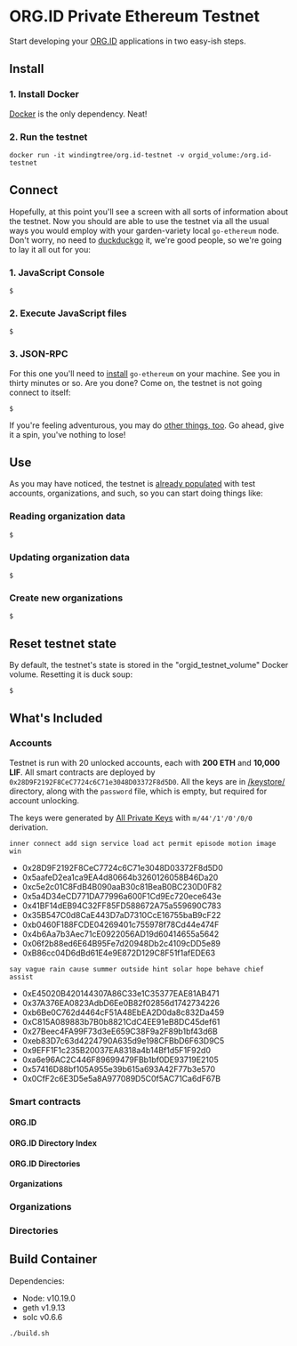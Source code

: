 # ORG.ID Private Ethereum Testnet

Start developing your [ORG.ID](https://orgid.tech) applications in two easy-ish steps.

## Install

### 1. Install Docker

[Docker](https://docs.docker.com/) is the only dependency. Neat!

### 2. Run the testnet

```shell
docker run -it windingtree/org.id-testnet -v orgid_volume:/org.id-testnet
```

## Connect

Hopefully, at this point you'll see a screen with all sorts of information about the testnet. Now you should are able to use the testnet via all the usual ways you would employ with your garden-variety local `go-ethereum` node. Don't worry, no need to [duckduckgo](https://duckduckgo.com/) it, we're good people, so we're going to lay it all out for you:

### 1. JavaScript Console

```shell
$
```

### 2. Execute JavaScript files

```shell
$
```

### 3. JSON-RPC

For this one you'll need to [install](https://geth.ethereum.org/docs/install-and-build/installing-geth) `go-ethereum` on your machine. See you in thirty minutes or so. Are you done? Come on, the testnet is not going connect to itself:

```shell
$
```

If you're feeling adventurous, you may do [other things, too](https://geth.ethereum.org/docs/interface/command-line-options). Go ahead, give it a spin, you've nothing to lose!

## Use

As you may have noticed, the testnet is [already populated](#whats-included) with test accounts, organizations, and such, so you can start doing things like:

### Reading organization data

```shell
$
```

### Updating organization data

```shell
$
```

### Create new organizations

```shell
$
```

## Reset testnet state

By default, the testnet's state is stored in the "orgid_testnet_volume" Docker volume. Resetting it is duck soup:

```shell
$
```

## What's Included

### Accounts

Testnet is run with 20 unlocked accounts, each with **200 ETH** and **10,000 LIF**. All smart contracts are deployed by `0x28D9F2192F8CeC7724c6C71e3048D03372F8d5D0`. All the keys are in [/keystore/](keystore) directory, along with the `password` file, which is empty, but required for account unlocking.

The keys were generated by [All Private Keys](https://allprivatekeys.com/mnemonic-code-converter) with `m/44'/1'/0'/0/0` derivation.

`inner connect add sign service load act permit episode motion image win`

- 0x28D9F2192F8CeC7724c6C71e3048D03372F8d5D0
- 0x5aafeD2ea1ca9EA4d80664b3260126058B46Da20
- 0xc5e2c01C8FdB4B090aaB30c81BeaB0BC230D0F82
- 0x5a4D34eCD771DA77996a600F1Cd9Ec720ece643e
- 0x41BF14dEB94C32FF85FD588672A75a559690C783
- 0x35B547C0d8CaE443D7aD7310CcE16755baB9cF22
- 0xb0460F188FCDE04269401c755978f78Cd44e474F
- 0x4b6Aa7b3Aec71cE0922056AD19d60414655a5642
- 0x06f2b88ed6E64B95Fe7d20948Db2c4109cDD5e89
- 0xB86cc04D6dBd61E4e9E872D129C8F51f1afEDE63

`say vague rain cause summer outside hint solar hope behave chief assist`

- 0xE45020B420144307A86C33e1C35377EAE81AB471
- 0x37A376EA0823AdbD6Ee0B82f02856d1742734226
- 0xb6Be0C762d4464cF51A48EbEA2D0da8c832Da459
- 0xC815A089883b7B0b8821CdC4EE91eB8DC45def61
- 0x27Beec4FA99F73d3eE659C38F9a2F89b1bf43d6B
- 0xeb83D7c63d4224790A635d9e198CFBbD6F63D9C5
- 0x9EFF1F1c235B20037EA8318a4b14Bf1d5F1F92d0
- 0xa6e96AC2C446F89699479FBb1bf0DE93719E2105
- 0x57416D88bf105A955e39b615a693A42F77b3e570
- 0x0CfF2c6E3D5e5a8A977089D5C0f5AC71Ca6dF67B

### Smart contracts

#### ORG.ID
#### ORG.ID Directory Index
#### ORG.ID Directories
#### Organizations

### Organizations

### Directories

## Build Container

Dependencies:

- Node: v10.19.0
- geth v1.9.13
- solc v0.6.6

```shell
./build.sh
```
